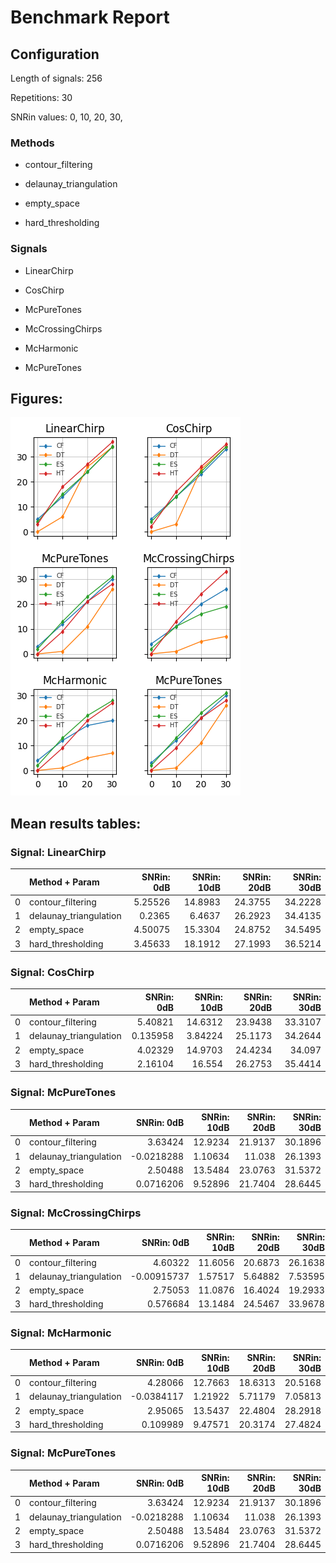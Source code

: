 # Benchmark Report 

## Configuration 

Length of signals: 256

Repetitions: 30

SNRin values: 
0, 
10, 
20, 
30, 


### Methods  

* contour_filtering 

* delaunay_triangulation 

* empty_space 

* hard_thresholding 

### Signals  

* LinearChirp 

* CosChirp 

* McPureTones 

* McCrossingChirps 

* McHarmonic 

* McPureTones 

## Figures:
 ![Summary of results](results_plots.png) 

## Mean results tables: 
### Signal: LinearChirp
|    | Method + Param         |   SNRin: 0dB |   SNRin: 10dB |   SNRin: 20dB |   SNRin: 30dB |
|---:|:-----------------------|-------------:|--------------:|--------------:|--------------:|
|  0 | contour_filtering      |      5.25526 |       14.8983 |       24.3755 |       34.2228 |
|  1 | delaunay_triangulation |      0.2365  |        6.4637 |       26.2923 |       34.4135 |
|  2 | empty_space            |      4.50075 |       15.3304 |       24.8752 |       34.5495 |
|  3 | hard_thresholding      |      3.45633 |       18.1912 |       27.1993 |       36.5214 |
### Signal: CosChirp
|    | Method + Param         |   SNRin: 0dB |   SNRin: 10dB |   SNRin: 20dB |   SNRin: 30dB |
|---:|:-----------------------|-------------:|--------------:|--------------:|--------------:|
|  0 | contour_filtering      |     5.40821  |      14.6312  |       23.9438 |       33.3107 |
|  1 | delaunay_triangulation |     0.135958 |       3.84224 |       25.1173 |       34.2644 |
|  2 | empty_space            |     4.02329  |      14.9703  |       24.4234 |       34.097  |
|  3 | hard_thresholding      |     2.16104  |      16.554   |       26.2753 |       35.4414 |
### Signal: McPureTones
|    | Method + Param         |   SNRin: 0dB |   SNRin: 10dB |   SNRin: 20dB |   SNRin: 30dB |
|---:|:-----------------------|-------------:|--------------:|--------------:|--------------:|
|  0 | contour_filtering      |    3.63424   |      12.9234  |       21.9137 |       30.1896 |
|  1 | delaunay_triangulation |   -0.0218288 |       1.10634 |       11.038  |       26.1393 |
|  2 | empty_space            |    2.50488   |      13.5484  |       23.0763 |       31.5372 |
|  3 | hard_thresholding      |    0.0716206 |       9.52896 |       21.7404 |       28.6445 |
### Signal: McCrossingChirps
|    | Method + Param         |   SNRin: 0dB |   SNRin: 10dB |   SNRin: 20dB |   SNRin: 30dB |
|---:|:-----------------------|-------------:|--------------:|--------------:|--------------:|
|  0 | contour_filtering      |   4.60322    |      11.6056  |      20.6873  |      26.1638  |
|  1 | delaunay_triangulation |  -0.00915737 |       1.57517 |       5.64882 |       7.53595 |
|  2 | empty_space            |   2.75053    |      11.0876  |      16.4024  |      19.2933  |
|  3 | hard_thresholding      |   0.576684   |      13.1484  |      24.5467  |      33.9678  |
### Signal: McHarmonic
|    | Method + Param         |   SNRin: 0dB |   SNRin: 10dB |   SNRin: 20dB |   SNRin: 30dB |
|---:|:-----------------------|-------------:|--------------:|--------------:|--------------:|
|  0 | contour_filtering      |    4.28066   |      12.7663  |      18.6313  |      20.5168  |
|  1 | delaunay_triangulation |   -0.0384117 |       1.21922 |       5.71179 |       7.05813 |
|  2 | empty_space            |    2.95065   |      13.5437  |      22.4804  |      28.2918  |
|  3 | hard_thresholding      |    0.109989  |       9.47571 |      20.3174  |      27.4824  |
### Signal: McPureTones
|    | Method + Param         |   SNRin: 0dB |   SNRin: 10dB |   SNRin: 20dB |   SNRin: 30dB |
|---:|:-----------------------|-------------:|--------------:|--------------:|--------------:|
|  0 | contour_filtering      |    3.63424   |      12.9234  |       21.9137 |       30.1896 |
|  1 | delaunay_triangulation |   -0.0218288 |       1.10634 |       11.038  |       26.1393 |
|  2 | empty_space            |    2.50488   |      13.5484  |       23.0763 |       31.5372 |
|  3 | hard_thresholding      |    0.0716206 |       9.52896 |       21.7404 |       28.6445 |
